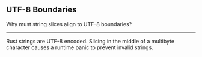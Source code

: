 ## UTF-8 Boundaries

Why must string slices align to UTF-8 boundaries?

---

Rust strings are UTF-8 encoded.
Slicing in the middle of a multibyte character causes a runtime panic to prevent invalid strings.

